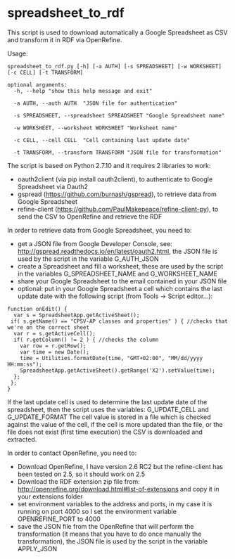# spreadsheet_to_rdf

This script is used to download automatically a Google Spreadsheet as CSV and transform it in RDF via OpenRefine.

Usage:
```
spreadsheet_to_rdf.py [-h] [-a AUTH] [-s SPREADSHEET] [-w WORKSHEET] [-c CELL] [-t TRANSFORM]

optional arguments:
  -h, --help "show this help message and exit"

  -a AUTH, --auth AUTH  "JSON file for authentication"

  -s SPREADSHEET, --spreadsheet SPREADSHEET "Google Spreadsheet name"

  -w WORKSHEET, --worksheet WORKSHEET "Worksheet name"

  -c CELL, --cell CELL  "Cell containing last update date"

  -t TRANSFORM, --transform TRANSFORM "JSON file for transformation"
```

The script is based on Python 2.7.10 and it requires 2 libraries to work:
 * oauth2client (via pip install oauth2client), to authenticate to Google Spreadsheet via Oauth2
 * gspread (https://github.com/burnash/gspread), to retrieve data from Google Spreadsheet
 * refine-client (https://github.com/PaulMakepeace/refine-client-py), to send the CSV to OpenRefine and retrieve the RDF

In order to retrieve data from Google Spreadsheet, you need to:
 * get a JSON file from  Google Developer Console, see: http://gspread.readthedocs.io/en/latest/oauth2.html, the JSON file is used by the script in the variable G_AUTH_JSON
 * create a Spreadsheet and fill a worksheet, these are used by the script in the variables G_SPREADSHEET_NAME and G_WORKSHEET_NAME
 * share your Google Spreadsheet to the email contained in your JSON file
 * optional: put in your Google Spreadsheet a cell which contains the last update date with the following script (from Tools -> Script editor...):

```
function onEdit() {
  var s = SpreadsheetApp.getActiveSheet();
 if( s.getName() == "CPSV-AP classes and properties" ) { //checks that we're on the correct sheet
  var r = s.getActiveCell();
  if( r.getColumn() != 2 ) { //checks the column
    var row = r.getRow();
    var time = new Date();
    time = Utilities.formatDate(time, "GMT+02:00", "MM/dd/yyyy HH:mm:ss");
    SpreadsheetApp.getActiveSheet().getRange('X2').setValue(time);
  };
 };
}
```

If the last update cell is used to determine the last update date of the spreadsheet, then the script uses the variables: G_UPDATE_CELL and G_UPDATE_FORMAT
The cell value is stored in a file which is checked against the value of the cell, if the cell is more updated than the file, or the file does not exist (first time execution) the CSV is downloaded and extracted.

In order to contact OpenRefine, you need to:
 * Download OpenRefine, I have version 2.6 RC2 but the refine-client has been tested on 2.5, so it should work on 2.5
 * Download the RDF extension zip file from: http://openrefine.org/download.html#list-of-extensions and copy it in your extensions folder
 * set environment variables to the address and ports, in my case it is running on port 4000 so I set the environment variable OPENREFINE_PORT to 4000
 * save the JSON file from the OpenRefine that will perform the transformation (it means that you have to do once manually the transformation), the JSON file is used by the script in the variable APPLY_JSON
 
 